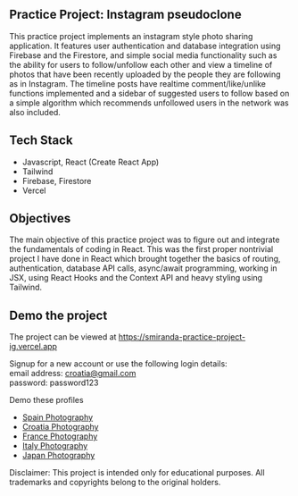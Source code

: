 ## Practice Project: Instagram pseudoclone
This practice project implements an instagram style photo sharing application. It features user authentication and database integration using Firebase
and the Firestore, and simple social media functionality such as the ability for users to follow/unfollow each other and view a timeline of photos that
have been recently uploaded by the people they are following as in Instagram. The timeline posts have realtime comment/like/unlike functions implemented and
a sidebar of suggested users to follow based on a simple algorithm which recommends unfollowed users in the network was also included.

## Tech Stack
- Javascript, React (Create React App)
- Tailwind 
- Firebase, Firestore
- Vercel

## Objectives
The main objective of this practice project was to figure out and integrate the fundamentals of coding in React. This was the first proper nontrivial project I have done in React which brought together the basics of routing, authentication, database API calls, async/await programming, working
in JSX, using React Hooks and the Context API and heavy styling using Tailwind. 

## Demo the project
The project can be viewed at https://smiranda-practice-project-ig.vercel.app

Signup for a new account or use the following login details:  
email address: croatia@gmail.com  
password: password123


Demo these profiles  
- [Spain Photography](https://smiranda-practice-project-ig.vercel.app/p/spainphotography)  
- [Croatia Photography](https://smiranda-practice-project-ig.vercel.app/p/croatiaphotography)  
- [France Photography](https://smiranda-practice-project-ig.vercel.app/p/francephotography)  
- [Italy Photography](https://smiranda-practice-project-ig.vercel.app/p/italyphotography)  
- [Japan Photography](https://smiranda-practice-project-ig.vercel.app/p/japanphotography)  


Disclaimer: This project is intended only for educational purposes. All trademarks and copyrights belong to the original holders.


